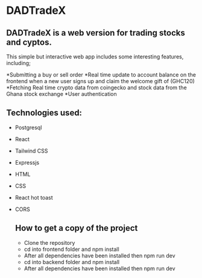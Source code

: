 # DADTradeX
## DADTradeX is a web version for trading stocks and cyptos. 
This simple but interactive web app includes some interesting features, including;

*Submitting a buy or sell order
*Real time update to account balance on the frontend when a new user signs up and claim the welcome gift of (GHC120)
*Fetching Real time crypto data from coingecko and stock data from the Ghana stock exchange
*User authentication

## Technologies used:
* Postgresql
* React
* Tailwind CSS
* Expressjs
* HTML
* CSS
* React hot toast
* CORS


  ## How to get a copy of the project

  * Clone the repository
  * cd into frontend folder and npm install
  * After all dependencies have been installed then npm run dev
  * cd into backend folder and npm install
  * After all dependencies have been installed then npm run dev
